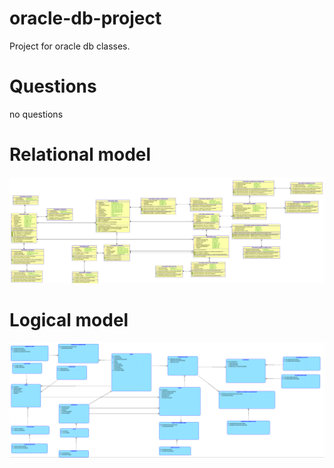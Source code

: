 # oracle-db-project
Project for oracle db classes.
# Questions
no questions
# Relational model
![alt text](chapter-3/relational.png "Relational model")
# Logical model
![alt text](chapter-2/logical.png "Logical model")
